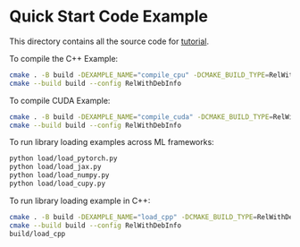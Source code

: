 <!--- Licensed to the Apache Software Foundation (ASF) under one -->
<!--- or more contributor license agreements.  See the NOTICE file -->
<!--- distributed with this work for additional information -->
<!--- regarding copyright ownership.  The ASF licenses this file -->
<!--- to you under the Apache License, Version 2.0 (the -->
<!--- "License"); you may not use this file except in compliance -->
<!--- with the License.  You may obtain a copy of the License at -->

<!---   http://www.apache.org/licenses/LICENSE-2.0 -->

<!--- Unless required by applicable law or agreed to in writing, -->
<!--- software distributed under the License is distributed on an -->
<!--- "AS IS" BASIS, WITHOUT WARRANTIES OR CONDITIONS OF ANY -->
<!--- KIND, either express or implied.  See the License for the -->
<!--- specific language governing permissions and limitations -->
<!--- under the License. -->

# Quick Start Code Example

This directory contains all the source code for [tutorial](https://tvm.apache.org/ffi/get_started/quickstart.html).

To compile the C++ Example:

```bash
cmake . -B build -DEXAMPLE_NAME="compile_cpu" -DCMAKE_BUILD_TYPE=RelWithDebInfo
cmake --build build --config RelWithDebInfo
```

To compile CUDA Example:

```bash
cmake . -B build -DEXAMPLE_NAME="compile_cuda" -DCMAKE_BUILD_TYPE=RelWithDebInfo
cmake --build build --config RelWithDebInfo
```

To run library loading examples across ML frameworks:

```bash
python load/load_pytorch.py
python load/load_jax.py
python load/load_numpy.py
python load/load_cupy.py
```

To run library loading example in C++:

```bash
cmake . -B build -DEXAMPLE_NAME="load_cpp" -DCMAKE_BUILD_TYPE=RelWithDebInfo
cmake --build build --config RelWithDebInfo
build/load_cpp
```
